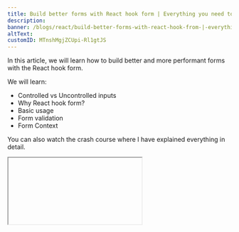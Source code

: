 ```yaml
---
title: Build better forms with React hook form | Everything you need to know
description:
banner: /blogs/react/build-better-forms-with-react-hook-from-|-everything-you-need-to-know/banner.png
altText:
customID: MTnshMgjZCUpi-Rl1gtJS
---
```


In this article, we will learn how to build better and more performant forms with the React hook form.

We will learn:

- Controlled vs Uncontrolled inputs
- Why React hook form?
- Basic usage
- Form validation
- Form Context

You can also watch the crash course where I have explained everything in detail.

<!-- - NOTE: Need to add video id -->
<Iframe videoID='' />

## Controlled vs Uncontrolled inputs

A controlled input is an input whose value is controlled by React. In other words, the value of the input is stored in the state of the component and is updated via the `onChange` handler.

```javascript
import React, { useState } from 'react'

function ControlledInput() {
	const [inputValue, setInputValue] = useState('')

	const handleInputChange = event => {
		setInputValue(event.target.value)
	}

	return <input type='text' value={inputValue} onChange={handleInputChange} />
}
```

On the other hand, an uncontrolled input is an input whose value is not controlled by React. In other words, the value of the input is stored in the DOM and is updated via the `ref` attribute.

```javascript
import React, { useRef } from 'react'

function UncontrolledInput() {
	const inputRef = useRef()

	const handleButtonClick = () => {
		alert(`Input value: ${inputRef.current.value}`)
	}

	return (
		<div>
			<input type='text' ref={inputRef} />
			<button onClick={handleButtonClick}>Get Value</button>
		</div>
	)
}
```

React state rerender the component whenever the state changes. So, if we have a form with many inputs, then it will rerender the component whenever the user types something in the input field. This will cause performance issues.
But, with uncontrolled inputs, we can avoid this issue because ref doesn't cause the component to rerender.

## Why React hook form?

1. Performance(because of uncontrolled inputs)
2. Easy to use
3. Easy to integrate with UI libraries like Material UI, Chakra UI, etc.
4. Validation out of the box or integration with Yup, Joi, etc.

## Starter code

Use the repo to follow along. [repo](https://github.com/thatanjan/react-hook-form-yt)
Or you can install the `react-hook-form` package in your project.
Also, I am going to use Chakra UI for styling. You can use any UI library or your custom styles.

## Basic usage

Go to the `Myform` component file and you should see a basic form.

<!-- NOTE: Need to add an image of the form -->

### Registering inputs

This library works by registering inputs to the form using a hook called `useForm`

```javascript
import { useForm } from 'react-hook-form'

const { register } = useForm()
```

The `register` function is used to register the input to the form. And we need to call it to all the input and spread the return object. The first argument has to be

```javascript
<Input id='name' placeholder='Name' {...register('name')} />
```

### Submitting the form

To submit the form, we need to call the `handleSubmit` function from the `useForm` hook.

```javascript
const {
	handleSubmit,
	formState: { isSubmitting }, // A state for displaying loading indicator
} = useForm()

const sleep = ms => new Promise(resolve => setTimeout(resolve, ms))

// submit handler
const onSubmit = async data => {
	await sleep(2000)
	if (data) {
		alert(JSON.stringify(data))
	} else {
		alert('There is an error')
	}
}

const MyForm = () => {
	return (
		<form onSubmit={handleSubmit(onSubmit)}>
			{/* form inputs */}
			{/* more form inputs */}
			<Button type='submit' isLoading={isSubmitting}>
				Submit
			</Button>
		</form>
	)
}
```

**Explanation**:

1. We are using the `sleep` function to simulate an API call.
2. The `handleSubmit` function takes a callback function as an argument. This callback function will be called when the form is submitted.
3. The `handleSubmit` function will pass the form data to the callback function as an argument and we will display the data.

### Default values

You can add default values to the form using the `defaultValues` prop of the `useForm` hook.

```javascript
const { register } = useForm({
	defaultValues: {
		name: 'Jane',
		gender: 'female',
		email: 'Jane@gmail.om',
		password: '123456',
	},
})
```

### Getting form values

You can do it in two ways. Using the watch function or using the `getValues` function.

```javascript
const { watch, getValues } = useForm()

watch('name') // watch a single input
watch(['name', 'email']) // watch multiple inputs
watch() // watch all inputs

getValues('name') // watch a single input
getValues(['name', 'email']) // watch multiple inputs
getValues() // watch all inputs
```

**Explanation**:

1. The `watch` function will cause a rerender of the component where it is called whenever the value of the input changes. Similar to the react state. Use the `useWatch` hook for reducing rerenders.
2. The `getValues` function will return the value of the input. It will not cause a rerender. You want to use this inside an event handler like `onClick`.

You can also add onChange handlers to inputs.

```javascript
const { register } = useForm()

<Input
	id='name'
	placeholder='Name'
	{...register('name', {
		onChange: e => console.log(e.target.value),
	})}
/>
```

### Form validation

You can validate the form using the `register` function as a second parameter.

```javascript
const Myform = () => {
	const { register, errors } = useForm()
	return (
		<form>
			<FormControl isInvalid={errors.name}>
				<FormLabel htmlFor='name'>Name</FormLabel>
				<Input
					id='name'
					placeholder='Name'
					{...register('name', {
						required: 'This field is required',
						minLength: {
							value: 10,
							message: 'Minimum length should be 10',
						},
					})}
				/>
				<FormErrorMessage>{errors.name && errors.name.message}</FormErrorMessage>
			</FormControl>
			<FormControl isInvalid={errors.gender}>
				<FormLabel htmlFor='gender'>Gender</FormLabel>
				<Select
					placeholder='Gender'
					{...register('gender', { required: 'This field is required' })}
				>
					<option value='male'>Male</option>
					<option value='female'>Female</option>
				</Select>
				<FormErrorMessage>
					{errors.gender && errors.gender.message}
				</FormErrorMessage>
			</FormControl>
		</form>
	)
}
```

**Explanation**:

1. The `errors` object will contain all the errors of the form. You can use it to display the error message.
2. The `isInvalid` prop of the `FormControl` component will display the error message if the input is invalid. Only needed if you use Chakra UI.

Learn more about validation from [here](https://react-hook-form.com/docs/useform/register#registerRef).

### Form State

You can get the form state using the `formState` object coming from `useform`.

```javascript
const { formState } = useForm()
```

Some of the useful Properties:

- `isDirty`
- `isSubmitSuccessful`
- `isSubmitting`
- `isValid`
- `errors`
- `dirtyFields`

Learn more about form state from [here](https://react-hook-form.com/docs/useform/formstate).

### Form Context

You can create a form context which is a global state using the `useFormContext` hook.
This can be useful when you have nested forms or you are trying to build multi-step forms.

- **Wrapper component**

```javascript
const App = () => {
	const formMethods = useForm({
		defaultValues: {
			companyName: 'Google',
		},
	})

	return (
		<FormProvider {...formMethods}>
			<MyFormWithContext />
			<MyForm />
		</FormProvider>
	)
}
```

- **Child component**

```javascript
	const {
		handleSubmit,
		formState: { errors, isSubmitting, isValid },
		register,
	} = useFormContext()

	const Form () => {
	    // components
	}
```

**Explanation**:

- We are using the `FormProvider` component to wrap the form components and spread the return object of the `useForm` hook.
- We are using the `useFormContext` hook to get the form context in the child component. It will return the same object as the `useForm` hook.
- The process is very similar to react context.

Learn more about form context from [here](https://react-hook-form.com/docs/useformcontext).

To learn more about this, I would recommend checking my crash course.
